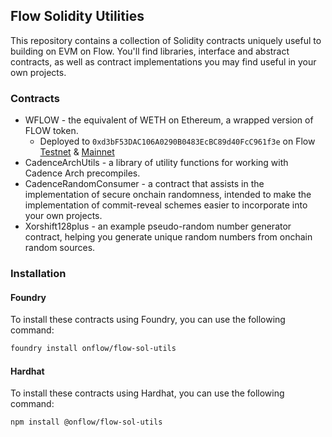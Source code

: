 ## Flow Solidity Utilities

This repository contains a collection of Solidity contracts uniquely useful to building on EVM on Flow. You'll find
libraries, interface and abstract contracts, as well as contract implementations you may find useful in your own
projects.

### Contracts

* WFLOW - the equivalent of WETH on Ethereum, a wrapped version of FLOW token.
  * Deployed to `0xd3bF53DAC106A0290B0483EcBC89d40FcC961f3e` on Flow [Testnet](https://evm-testnet.flowscan.io/token/0xd3bF53DAC106A0290B0483EcBC89d40FcC961f3e?tab=contract) & [Mainnet](https://evm.flowscan.io/token/0xd3bF53DAC106A0290B0483EcBC89d40FcC961f3e?tab=contract)
* CadenceArchUtils - a library of utility functions for working with Cadence Arch precompiles.
* CadenceRandomConsumer - a contract that assists in the implementation of secure onchain randomness, intended to make
  the implementation of commit-reveal schemes easier to incorporate into your own projects.
* Xorshift128plus - an example pseudo-random number generator contract, helping you generate unique random numbers from
  onchain random sources.

### Installation

#### Foundry

To install these contracts using Foundry, you can use the following command:

```sh
foundry install onflow/flow-sol-utils
```

#### Hardhat

To install these contracts using Hardhat, you can use the following command:

```sh
npm install @onflow/flow-sol-utils
```